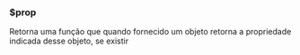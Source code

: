 ### $prop

Retorna uma função que quando fornecido um objeto retorna a propriedade indicada desse objeto, se existir

